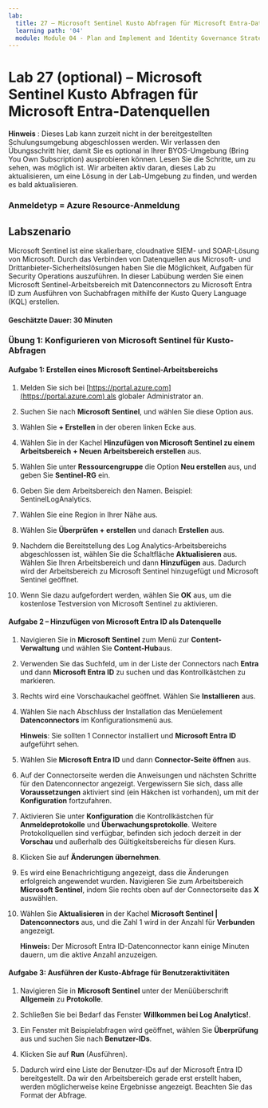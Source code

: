 ```yaml
---
lab:
  title: 27 – Microsoft Sentinel Kusto Abfragen für Microsoft Entra-Datenquellen
  learning path: '04'
  module: Module 04 - Plan and Implement and Identity Governance Strategy
---
```


# Lab 27 (optional) – Microsoft Sentinel Kusto Abfragen für Microsoft Entra-Datenquellen

**Hinweis** : Dieses Lab kann zurzeit nicht in der bereitgestellten Schulungsumgebung abgeschlossen werden.  Wir verlassen den Übungsschritt hier, damit Sie es optional in Ihrer BYOS-Umgebung (Bring You Own Subscription) ausprobieren können.  Lesen Sie die Schritte, um zu sehen, was möglich ist.  Wir arbeiten aktiv daran, dieses Lab zu aktualisieren, um eine Lösung in der Lab-Umgebung zu finden, und werden es bald aktualisieren.

### Anmeldetyp = Azure Resource-Anmeldung

## Labszenario

Microsoft Sentinel ist eine skalierbare, cloudnative SIEM- und SOAR-Lösung von Microsoft.  Durch das Verbinden von Datenquellen aus Microsoft- und Drittanbieter-Sicherheitslösungen haben Sie die Möglichkeit, Aufgaben für Security Operations auszuführen.  In dieser Labübung werden Sie einen Microsoft Sentinel-Arbeitsbereich mit Datenconnectors zu Microsoft Entra ID zum Ausführen von Suchabfragen mithilfe der Kusto Query Language (KQL) erstellen. 

#### Geschätzte Dauer: 30 Minuten

### Übung 1: Konfigurieren von Microsoft Sentinel für Kusto-Abfragen

#### Aufgabe 1: Erstellen eines Microsoft Sentinel-Arbeitsbereichs

1. Melden Sie sich bei [https://portal.azure.com](https://portal.azure.com) als globaler Administrator an.

1. Suchen Sie nach **Microsoft Sentinel**, und wählen Sie diese Option aus. 

1. Wählen Sie **+ Erstellen** in der oberen linken Ecke aus.

1. Wählen Sie in der Kachel **Hinzufügen von Microsoft Sentinel zu einem Arbeitsbereich** **+ Neuen Arbeitsbereich erstellen** aus.

1. Wählen Sie unter **Ressourcengruppe** die Option **Neu erstellen** aus, und geben Sie **Sentinel-RG** ein.

1. Geben Sie dem Arbeitsbereich den Namen.  Beispiel: SentinelLogAnalytics.

1. Wählen Sie eine Region in Ihrer Nähe aus.

1. Wählen Sie **Überprüfen + erstellen** und danach **Erstellen** aus.

1. Nachdem die Bereitstellung des Log Analytics-Arbeitsbereichs abgeschlossen ist, wählen Sie die Schaltfläche **Aktualisieren** aus. Wählen Sie Ihren Arbeitsbereich und dann **Hinzufügen** aus.  Dadurch wird der Arbeitsbereich zu Microsoft Sentinel hinzugefügt und Microsoft Sentinel geöffnet.

1. Wenn Sie dazu aufgefordert werden, wählen Sie **OK** aus, um die kostenlose Testversion von Microsoft Sentinel zu aktivieren.

#### Aufgabe 2 – Hinzufügen von Microsoft Entra ID als Datenquelle

1. Navigieren Sie in **Microsoft Sentinel** zum Menü zur **Content-Verwaltung** und wählen Sie **Content-Hub**aus.

1. Verwenden Sie das Suchfeld, um in der Liste der Connectors nach **Entra** und dann **Microsoft Entra ID** zu suchen und das Kontrollkästchen zu markieren.

1. Rechts wird eine Vorschaukachel geöffnet.  Wählen Sie **Installieren** aus.

1. Wählen Sie nach Abschluss der Installation das Menüelement **Datenconnectors** im Konfigurationsmenü aus.

    **Hinweis**: Sie sollten 1 Connector installiert und **Microsoft Entra ID** aufgeführt sehen.

1. Wählen Sie **Microsoft Entra ID** und dann **Connector-Seite öffnen** aus.

1. Auf der Connectorseite werden die Anweisungen und nächsten Schritte für den Datenconnector angezeigt. Vergewissern Sie sich, dass alle **Voraussetzungen** aktiviert sind (ein Häkchen ist vorhanden), um mit der **Konfiguration** fortzufahren.

1. Aktivieren Sie unter **Konfiguration** die Kontrollkästchen für **Anmeldeprotokolle** und **Überwachungsprotokolle**. Weitere Protokollquellen sind verfügbar, befinden sich jedoch derzeit in der **Vorschau** und außerhalb des Gültigkeitsbereichs für diesen Kurs.

1. Klicken Sie auf **Änderungen übernehmen**. 

1. Es wird eine Benachrichtigung angezeigt, dass die Änderungen erfolgreich angewendet wurden. Navigieren Sie zum Arbeitsbereich **Microsoft Sentinel**, indem Sie rechts oben auf der Connectorseite das **X** auswählen.

1. Wählen Sie **Aktualisieren** in der Kachel **Microsoft Sentinel | Datenconnectors** aus, und die Zahl 1 wird in der Anzahl für **Verbunden** angezeigt.

   **Hinweis:** Der Microsoft Entra ID-Datenconnector kann einige Minuten dauern, um die aktive Anzahl anzuzeigen. 

#### Aufgabe 3: Ausführen der Kusto-Abfrage für Benutzeraktivitäten

1. Navigieren Sie in **Microsoft Sentinel** unter der Menüüberschrift **Allgemein** zu **Protokolle**.

1. Schließen Sie bei Bedarf das Fenster **Willkommen bei Log Analytics!**.

1. Ein Fenster mit Beispielabfragen wird geöffnet, wählen Sie **Überprüfung** aus und suchen Sie nach **Benutzer-IDs**.

1. Klicken Sie auf **Run** (Ausführen). 

1. Dadurch wird eine Liste der Benutzer-IDs auf der Microsoft Entra ID bereitgestellt.  Da wir den Arbeitsbereich gerade erst erstellt haben, werden möglicherweise keine Ergebnisse angezeigt.  Beachten Sie das Format der Abfrage.
